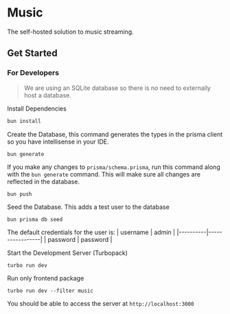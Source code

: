 # Music
The self-hosted solution to music streaming.

## Get Started
### For Developers
> We are using an SQLite database so there is no need to externally host a database. 

Install Dependencies
```bash
bun install
```
Create the Database, this command generates the types in the prisma client so you have intellisense in your IDE.
```
bun generate
```

If you make any changes to `prisma/schema.prisma`, run this command along with the `bun generate` command. This will make sure all changes are reflected in the database.
```
bun push
```

Seed the Database. This adds a test user to the database
```bash
bun prisma db seed
```

The default credentials for the user is:
  | username | admin |
  |----------|-----------------|
  | password | password |

Start the Development Server (Turbopack)
```
turbo run dev
```

Run only frontend package
```
turbo run dev --filter music
```

You should be able to access the server at `http://localhost:3000`
